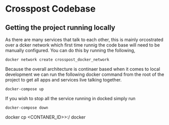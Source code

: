 # Crosspost Codebase


## Getting the project running locally
As there are many services that talk to each other, this is mainly orcostrated over a dcker network which first time runnig the code base will need to be manually configured. You can do this by running the following,

```
docker network create crosspost_docker_network
```

Because the overall architecture is continaer based when it comes to local development we can run the following docker command from the root of the project to get all apps and services live talking together.

```
docker-compose up
```

If you wish to stop all the service running in docked simply run 

```
docker-compose down
```


docker cp <CONTANER_ID>>:/ docker